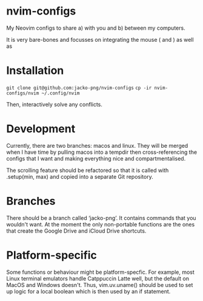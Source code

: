 nvim-configs
============
My Neovim configs to share a) with you and b) between my computers.

It is very bare-bones and focusses on integrating the mouse (<S-ScrollWheel> and <C-ScrollWheel>) as well as 

Installation
============

`git clone git@github.com:jacko-png/nvim-configs`
`cp -ir nvim-configs/nvim ~/.config/nvim`

Then, interactively solve any conflicts.


Development
===========
Currently, there are two branches: macos and linux. They will be merged when I have time by pulling macos into a tempdir then cross-referencing the configs that I want and making everything nice and compartmentalised.

The scrolling feature should be refactored so that it is called with .setup(min, max) and copied into a separate Git repository.

Branches
========
There should be a branch called ‘jacko-png’. It contains commands that you wouldn't want. At the moment the only non-portable functions are the ones that create the Google Drive and iCloud Drive shortcuts.

Platform-specific
=================

Some functions or behaviour might be platform-specfic. For example, most Linux terminal emulators handle Catppuccin Latte well, but the default on MacOS and Windows doesn't. Thus, vim.uv.uname() should be used to set up logic for a local boolean which is then used by an if statement.
